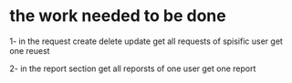 # the work needed to be done 


1- in the request 
    create 
    delete 
    update 
    get all requests of spisific user 
    get one reuest 


2-  in the report section 
    get all reporsts of one user 
    get one report 


